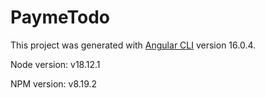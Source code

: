 # PaymeTodo

This project was generated with [Angular CLI](https://github.com/angular/angular-cli) version 16.0.4.

Node version: v18.12.1

NPM version: v8.19.2
